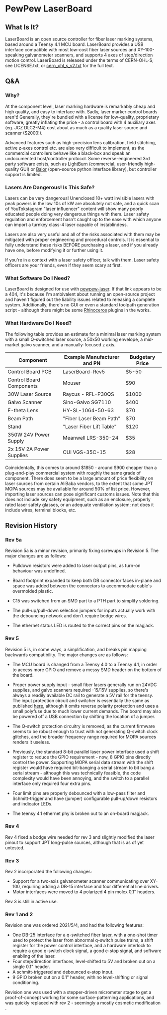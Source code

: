 # PewPew LaserBoard

## What Is It?

LaserBoard is an open source controller for fiber laser marking systems, based around a Teensy 4.1 MCU board. LaserBoard
provides a USB interface compatible with most low-cost fiber laser sources and XY-100-speaking galvanometer scanners, and
supports 4 axes of step/direction motion control. LaserBoard is released under the terms of CERN-OHL-S; see LICENSE.txt,
or [cern_ohl_s_v2.txt](https://ohwr.org/cern_ohl_s_v2.txt) for the full text.


## Q&A

### Why?

At the component level, laser marking hardware is remarkably cheap and high quality, and easy to interface with. Sadly, laser
marker control boards aren't! Generally, they're bundled with a license for low-quality, proprietary software,
greatly inflating the price - a control board with 4 auxiliary axes (eg. JCZ DLC2-M4) cost about as much as a quality
laser source and scanner ($2000!).

Advanced features such as high-precision lens calibration, field stitching, active z-axes control etc. are also very
difficult to implement, as the commercial controllers behave like a black-box and speak an undocumented host/controller
protocol. Some reverse-engineered 3rd party software exists, such as [LightBurn](https://lightburnsoftware.com/) (commercial,
user-friendly high-quality GUI) or [Balor](https://www.bryce.pw/engraver.html) (open-source python interface library),
but controller support is limited.

### Lasers Are Dangerous! Is This Safe?

Lasers can be very dangerous! Unenclosed 10+ watt invisible lasers with peak powers in the low 10s of kW are
absolutely not safe, and a quick scan of YouTokstagram "laser influencer" content will show many poorly educated people
doing very dangerous things with them. Laser safety regulation and enforcement hasn't caught up to the ease with
which anyone can import a turnkey class-4 laser capable of instablindess.

Lasers are also very useful and all of the risks associated with them may be mitigated with proper engineering and
procedural controls. It is essential to fully understand these risks BEFORE purchasing a laser, and if you already
have one, before modifying it or further using it.

If you're in a context with a laser safety officer, talk with them. Laser safety officers are your friends, even
if they seem scary at first.

### What Software Do I Need?

LaserBoard is designed for use with [pewpew-laser](https://github.com/matthewSorensen/pewpew-laser). If that link
appears to be a 404, it's because I'm ambivalent about running an open-source project and haven't figured out the
liability issues related to releasing a complete system. Additionally, there's no GUI or even a standard toolpath
generation script - although there might be some [Rhinoceros](https://www.rhino3d.com/) plugins in the works.

### What Hardware Do I Need?

The following table provides an estimate for a minimal laser marking system with a small Q-switched laser
source, a 50x50 working envelope, a mid-market galvo scanner, and a manually-focused z axis.


|Component         |Example Manufacturer and PN|Budgetary Price        |
|------------------|--------------------------|-----------------------|
|Control Board PCB | LaserBoard-Rev5          |$5-50                  |
|Control Board Components     | Mouser | $90 |
|30W Laser Source | Raycus - RFL-P30QS | $1000 |
|Galvo Scanner | Sino-Galvo SG7110 | $400 |
|F-theta Lens | HY-SL-1064-50-63 | $70 |
|Beam Path | "Fiber Laser Beam Path" | $70 |
|Stand | "Laser Fiber Lift Table" | $120 |
|350W 24V Power Supply | Meanwell LRS-350-24 | $35 |
|2x 15V 2A Power Supplies | CUI VGS-35C-15 | $28 |

Coincidentally, this comes to around $1850 - around $900 cheaper than a plug-and-play commercial system with
roughly the same grade of component. There does seem to be a large amount of price flexibility on laser sources
from certain AliBaba vendors, to the extent that some JPT MOPA sources may be available for around 50% of list price.
However, importing laser sources can pose significant customs issues. Note that this does not include key safety
equipment, such as an enclosure, properly rated laser safety glasses, or an adequate ventilation system; not does
it include wires, terminal blocks, etc.


## Revision History

### Rev 5a

Revision 5a is a minor revision, primarily fixing screwups in Revision 5. The major changes are as follows:

* Pulldown resistors were added to laser output pins, as turn-on behaviour was undefined.

* Board footprint expanded to keep both DB connector faces in-plane and space
was added between the connectors to accommodate cable's overmolded plastic.

* C15 was switched from an SMD part to a PTH part to simplify soldering.

* The pull-up/pull-down selection jumpers for inputs actually work with the
debouncing network and don't require bodge wires.

* The ethernet status LED is routed to the correct pins on the magjack.

### Rev 5

Revision 5 is, in some ways, a simplification, and breaks pin mapping backwards compatibility. The major
changes are as follows:

* The MCU board is changed from a Teensy 4.0 to a Teensy 4.1, in order to access more GPIO and remove a messy SMD
 header on the bottom of the board.

* Proper power supply input - small fiber lasers generally run on 24VDC supplies, and galvo scanners required -15/15V
 supplies, so there's always a readily available DC rail to generate a 5V rail for the teensy. The input protection
 circuit and switcher is essentially the same as published [here](https://blog.thea.codes/starfish-a-control-board-with-the-rp2040/),
 although it omits reverse polarity protection and uses a small polyfuse due to much lower current demands. The board
 may also be powered off a USB connection by shifting the location of a jumper.

* The Q-switch protection circuitry is removed, as the current firmware seems to be robust enough to trust with not
 generating Q-switch clock glitches, and the broader frequency range required for MOPA sources renders it useless.

* Previously, the standard 8-bit parallel laser power interface used a shift register to reduce the GPIO requirement - now,
  8 GPIO pins directly control the power. Supporting MOPA serial data stream with the shift register would have
  required bit-banging a serial stream to bit bang a serial stream - although this was technically feasible, the code
  complexity would have been annoying, and the switch to a parallel interface only required four extra pins.

* Four limit pins are properly debounced with a low-pass filter and Schmitt-trigger and have (jumper) configurable
  pull-up/down resistors and indicator LEDs.

* The teensy 4.1 ethernet phy is broken out to an on-board magjack.


### Rev 4

Rev 4 fixed a bodge wire needed for rev 3 and slightly modified the laser pinout to
support JPT long-pulse sources, although that is as of yet untested.

### Rev 3

Rev 2 incorporated the following changes:

* Support for a two-axis galvanometer scanner communicating over XY-100, requiring
  adding a DB-15 interface and four differential line drivers.
* Motor interfaces were moved to 4 polarized 4 pin molex 0,1" headers.

Rev 3 is still in active use.

### Rev 1 and 2

Revision one was ordered 2021/5/4, and had the following features:

* One DB-25 interface for a q-switched fiber laser, with a one-shot timer
  used to protect the laser from abnormal q-switch pulse trains, a shift
  register for the power control interface, and a hardware interlock to
  require a good q-switch clock signal, a good e-stop signal, and software
  enabling of the laser.
* Four step/direction interfaces, level-shifted to 5V and broken out on a
  single 0.1" header.
* A schmitt-triggered and debounced e-stop input.
* 9 GPIO broken out on a 0.1" header, with no level-shifting or signal conditioning.

Revision one was used with a stepper-driven micrometer stage to get a proof-of-concept
working for some surface-patterning applications, and was quickly replaced with rev 2 -
seemingly a mostly cosmetic modification .
